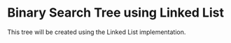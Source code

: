 # Binary Search Tree using Linked List

This tree will be created using the Linked List implementation.